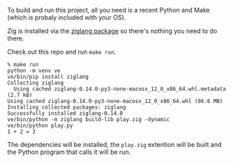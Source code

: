 To build and run this project, all you need is a recent Python and Make (which is
probaly included with your OS).

Zig is installed via the [ziglang package](https://pypi.org/project/ziglang/) so there's
nothing you need to do there.

Check out this repo and run `make run`.

```shell
% make run
python -m venv ve
ve/bin/pip install ziglang
Collecting ziglang
  Using cached ziglang-0.14.0-py3-none-macosx_12_0_x86_64.whl.metadata (2.7 kB)
Using cached ziglang-0.14.0-py3-none-macosx_12_0_x86_64.whl (86.6 MB)
Installing collected packages: ziglang
Successfully installed ziglang-0.14.0
ve/bin/python -m ziglang build-lib play.zig -dynamic
ve/bin/python play.py
1 + 2 = 3
```

The dependencies will be installed, the `play.zig` extention will be built and the
Python program that calls it will be run.

